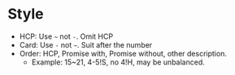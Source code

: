 # Style
* HCP: Use `~` not `-`. Omit HCP
* Card: Use `-` not `~`. Suit after the number
* Order: HCP, Promise with, Promise without, other description.
  * Example: 15~21, 4-5!S, no 4!H, may be unbalanced.
